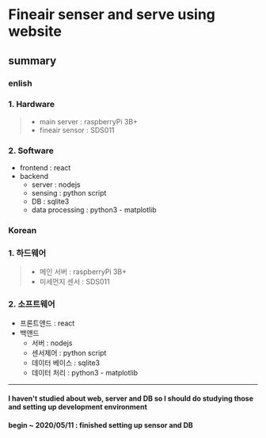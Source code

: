 Fineair senser and serve using website
=============
## summary
### enlish
### 1. Hardware
> * main server : raspberryPi 3B+
> * fineair sensor : SDS011 
### 2. Software
  * frontend : react
  * backend 
    - server : nodejs
    - sensing : python script
    - DB : sqlite3
    - data processing : python3 - matplotlib 
### Korean
### 1. 하드웨어
> * 메인 서버 : raspberryPi 3B+
> * 미세먼지 센서 : SDS011 
### 2. 소프트웨어
  * 프론트앤드 : react
  * 백앤드
    - 서버 : nodejs
    - 센서제어 : python script
    - 데이터 베이스 : sqlite3
    - 데이터 처리 : python3 - matplotlib 
* * *
#### I haven't studied about web, server and DB so I should do studying those and setting up development environment
#### begin ~ 2020/05/11 : finished setting up sensor and DB
